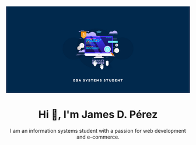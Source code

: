 ![](banner.png)

<h1 align="center"> Hi 👋, I'm James D. Pérez</h1>

<p align="center">I am an information systems student with a passion for web development and e-commerce.</p>

